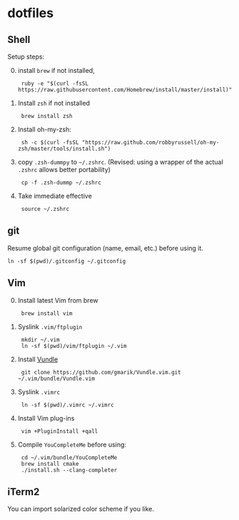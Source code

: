 dotfiles
========

Shell
-----

Setup steps:

0. install `brew` if not installed,

        ruby -e "$(curl -fsSL https://raw.githubusercontent.com/Homebrew/install/master/install)"

1. Install `zsh` if not installed

        brew install zsh

2. Install oh-my-zsh:

        sh -c $(curl -fsSL "https://raw.github.com/robbyrussell/oh-my-zsh/master/tools/install.sh")

3. copy `.zsh-dummpy` to `~/.zshrc`. (Revised: using a wrapper of the actual `.zshrc` allows better portability)
    
        cp -f .zsh-dummp ~/.zshrc

4. Take immediate effective

        source ~/.zshrc

git
---

Resume global git configuration (name, email, etc.) before using it.

    ln -sf $(pwd)/.gitconfig ~/.gitconfig

Vim
---

0. Install latest Vim from brew

        brew install vim

1. Syslink `.vim/ftplugin`

        mkdir ~/.vim
        ln -sf $(pwd)/vim/ftplugin ~/.vim

2. Install [Vundle](https://github.com/gmarik/Vundle.vim)

        git clone https://github.com/gmarik/Vundle.vim.git ~/.vim/bundle/Vundle.vim

3. Syslink `.vimrc`
    
        ln -sf $(pwd)/.vimrc ~/.vimrc

4. Install Vim plug-ins

        vim +PluginInstall +qall

5. Compile `YouCompleteMe` before using: 

        cd ~/.vim/bundle/YouCompleteMe
        brew install cmake
        ./install.sh --clang-completer


iTerm2
------

You can import solarized color scheme if you like.
